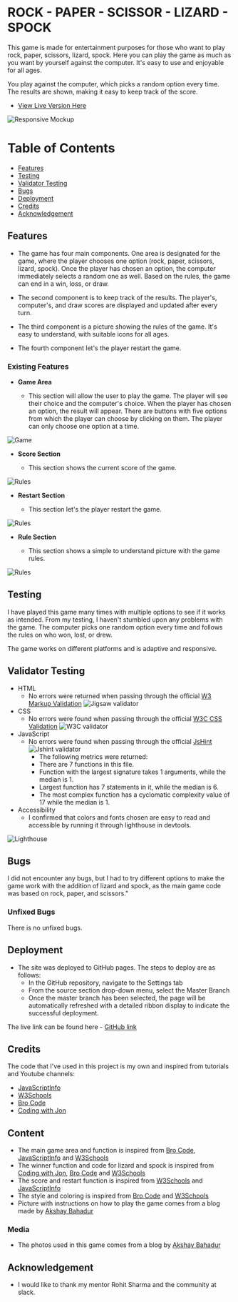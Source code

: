# ROCK - PAPER - SCISSOR - LIZARD - SPOCK

This game is made for entertainment purposes for those who want to play rock, paper, scissors, lizard, spock. Here you can play the game as much as you want by yourself against the computer. It's easy to use and enjoyable for all ages.

You play against the computer, which picks a random option every time. The results are shown, making it easy to keep track of the score.

- [View Live Version Here](https://rebazp.github.io/P2RPSLSGame/)

![Responsive Mockup](assets/images/2ndresponsive.jpg)

# Table of Contents
* [Features](#features)
* [Testing](#testing)
* [Validator Testing](#validator-testing)
* [Bugs](#bugs)
* [Deployment](#deployment)
* [Credits](#credits)
* [Acknowledgement](#acknowledgement)

## Features

- The game has four main components. One area is designated for the game, where the player chooses one option (rock, paper, scissors, lizard, spock). Once the player has chosen an option, the computer immediately selects a random one as well. Based on the rules, the game can end in a win, loss, or draw.

- The second component is to keep track of the results. The player's, computer's, and draw scores are displayed and updated after every turn.

- The third component is a picture showing the rules of the game. It's easy to understand, with suitable icons for all ages.

- The fourth component let's the player restart the game.

### Existing Features

- __Game Area__

  - This section will allow the user to play the game. The player will see their choice and the computer's choice. When the player has chosen an option, the result will appear. There are buttons with five options from which the player can choose by clicking on them. The player can only choose one option at a time.

![Game](assets/images/2ndgame.jpg)

- __Score Section__

  - This section shows the current score of the game.

![Rules](assets/images/2ndscore.jpg)

- __Restart Section__

  - This section let's the player restart the game.

![Rules](assets/images/2ndrestart.jpg)

- __Rule Section__

  - This section shows a simple to understand picture with the game rules.

![Rules](assets/images/2ndrules.jpg)

## Testing

I have played this game many times with multiple options to see if it works as intended. From my testing, I haven't stumbled upon any problems with the game. The computer picks one random option every time and follows the rules on who won, lost, or drew.

The game works on different platforms and is adaptive and responsive.

## Validator Testing

- HTML
  - No errors were returned when passing through the official [W3 Markup Validation](https://validator.w3.org/) ![Jigsaw validator](assets/images/2ndw3.jpg)
- CSS
  - No errors were found when passing through the official [W3C CSS Validation](https://jigsaw.w3.org/css-validator/) ![W3C validator](assets/images/2ndw3c.jpg)
- JavaScript
  - No errors were found when passing through the official [JsHint](https://jshint.com/) ![Jshint validator](assets/images/2ndjshint.jpg)
    - The following metrics were returned:
    - There are 7 functions in this file.
    - Function with the largest signature takes 1 arguments, while the median is 1.
    - Largest function has 7 statements in it, while the median is 6.
    - The most complex function has a cyclomatic complexity value of 17 while the median is 1.
- Accessibility
  - I confirmed that colors and fonts chosen are easy to read and accessible by running it through lighthouse in devtools.

![Lighthouse](assets/images/2ndlighthouse.jpg)

## Bugs

I did not encounter any bugs, but I had to try different options to make the game work with the addition of lizard and spock, as the main game code was based on rock, paper, and scissors."

### Unfixed Bugs

There is no unfixed bugs.

## Deployment

- The site was deployed to GitHub pages. The steps to deploy are as follows:
  - In the GitHub repository, navigate to the Settings tab
  - From the source section drop-down menu, select the Master Branch
  - Once the master branch has been selected, the page will be automatically refreshed with a detailed ribbon display to indicate the successful deployment.

The live link can be found here - [GitHub link](https://rebazp.github.io/P2RPSLSGame/)

## Credits

The code that I've used in this project is my own and inspired from tutorials and Youtube channels:

- [JavaScriptInfo](https://javascript.info)
- [W3Schools](https://www.w3schools.com)
- [Bro Code](https://www.youtube.com/watch?v=n1_vHArDBRA&ab_channel=BroCode)
- [Coding with Jon](https://www.youtube.com/watch?v=Nb1YRElHVLc&t=3s&ab_channel=CodingwithJohn)

## Content

- The main game area and function is inspired from [Bro Code](https://www.youtube.com/watch?v=n1_vHArDBRA&ab_channel=BroCode), [JavaScriptInfo](https://javascript.info) and [W3Schools](https://www.w3schools.com)
- The winner function and code for lizard and spock is inspired from [Coding with Jon](https://www.youtube.com/watch?v=Nb1YRElHVLc&t=3s&ab_channel=CodingwithJohn),  [Bro Code](https://www.youtube.com/watch?v=n1_vHArDBRA&ab_channel=BroCode) and [W3Schools](https://www.w3schools.com)
- The score and restart function is inspired from [W3Schools](https://www.w3schools.com) and [JavaScriptInfo](https://javascript.info)
- The style and coloring is inspired from [Bro Code](https://www.youtube.com/watch?v=n1_vHArDBRA&ab_channel=BroCode) and [W3Schools](https://www.w3schools.com)
- Picture with instructions on how to play the game comes from a blog made by [Akshay Bahadur](https://akshaybahadur.medium.com/rock-paper-scissors-lizard-spock-%EF%B8%8F-514f0a2b8c1a)

### Media

- The photos used in this game comes from a blog by [Akshay Bahadur](https://akshaybahadur.medium.com/rock-paper-scissors-lizard-spock-%EF%B8%8F-514f0a2b8c1a)

## Acknowledgement

- I would like to thank my mentor Rohit Sharma and the community at slack.